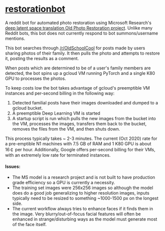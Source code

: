 # [restorationbot](https://www.reddit.com/user/restoration-bot)

A reddit bot for automated photo restoration using Microsoft Research's 
[deep latent space translation Old Photo Restoration project](https://github.com/microsoft/Bringing-Old-Photos-Back-to-Life).
Unlike many Reddit bots, this bot does not currently respond to bot summons/username mentions.

This bot searches through [/r/OldSchoolCool](oldschoolcool.reddit.com) for posts made by users sharing photos
of their family. It then pulls the photo and attempts to restore it, posting the results as a comment.

When posts which are determined to be of a user's family members are detected, the bot 
spins up a gcloud VM running PyTorch and a single K80 GPU to processes the photos.

To keep costs low the bot takes advantage of gcloud's preemptible VM instances and per-second billing in the following way:
 1. Detected familial posts have their images downloaded and dumped to a gcloud bucket.
 2. A preemptible Deep Learning VM is started
 3. A startup script is run which pulls the new images from the bucket into the VM, processes the images, transfers
 them back to the bucket, removes the files from the VM, and then shuts down.
 
This process typically takes ~ 2-3 minutes. The current (Oct 2020) rate for a pre-emptible N1 machines with 
7.5 GB of RAM and 1 K80 GPU is about 16￠ per hour. Additionally, Google offers per-second billing for their VMs, 
with an extremely low rate for terminated instances.

#### Issues:
- The MS model is a research project and is not built to have production grade efficiency so a GPU is currently a necessity.
- The training set images were 256x256 images so although the model does do a good job generalizing to
higher resolution images, inputs typically need to be resized to something ~1000-1500 px on the longest side.
- The current workflow always tries to enhance faces if it finds them in the image. Very blurry/out-of-focus facial
features will often be enhanced in strange/disturbing ways as the model must generate most of the face itself.
